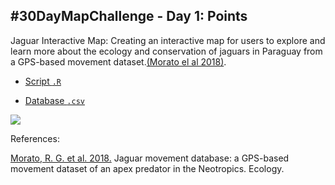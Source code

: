 ## #30DayMapChallenge - Day 1: Points 

Jaguar Interactive Map: Creating an interactive map for users to explore and learn more about the ecology and conservation of jaguars in Paraguay from a GPS-based movement dataset.[(Morato el al 2018)](http://doi.org/10.1002/ecy.2379). 

- [Script `.R`](https://github.com/fblpalmeira/movevis/blob/main/data/jaguar_pantanal_saobento_2008.R)

- [Database `.csv`](https://github.com/fblpalmeira/movevis/blob/main/data/jaguar_pantanal_saobento_2008.txt)

<img src="https://github.com/fblpalmeira/movevis/blob/main/data/jaguar_pantanal_saobento2.gif">

References: 

[Morato, R. G. et al. 2018.](http://doi.org/10.1002/ecy.2379) Jaguar movement database: a GPS-based movement dataset of an apex predator in the Neotropics. Ecology.

